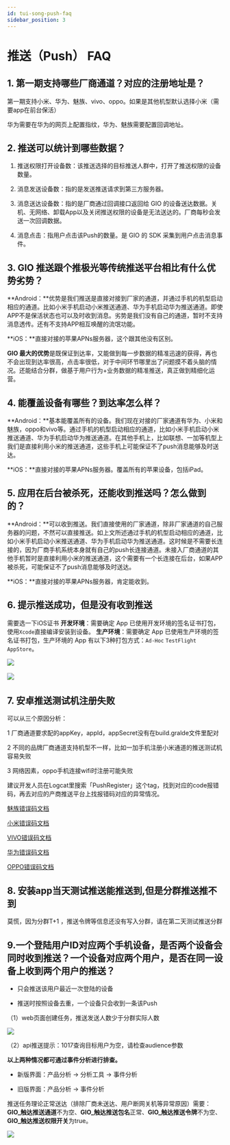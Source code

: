 ```yaml
---
id: tui-song-push-faq
sidebar_position: 3
---
```


# 推送（Push） FAQ

## 1. **第一期支持哪些厂商通道？对应的注册地址是？**[](#1-di-yi-qi-zhi-chi-na-xie-chang-shang-tong-dao-dui-ying-de-zhu-ce-di-zhi-shi)

第一期支持小米、华为、魅族、vivo、oppo。如果是其他机型默认选择小米（需要app在前台保活）‌

华为需要在华为的网页上配置指纹‌，华为、魅族需要配置回调地址‌。

## **2. 推送可以统计到哪些数据？**[](#2-tui-song-ke-yi-tong-ji-dao-na-xie-shu-ju)

1.  推送权限打开设备数：该推送选择的目标推送人群中，打开了推送权限的设备数量。
    
2.  消息发送设备数：指的是发送推送请求到第三方服务器。
    
3.  消息送达设备数：指的是厂商通过回调接口返回给 GIO 的设备送达数据。关机、无网络、卸载App以及关闭推送权限的设备是无法送达的。厂商每秒会发送一次回调数据。
    
4.  消息点击：指用户点击该Push的数量。是 GIO 的 SDK 采集到用户点击消息事件。
    
## **3. GIO 推送跟个推极光等传统推送平台相比有什么优势劣势？**[](#3-gio-tui-song-gen-ge-tui-ji-guang-deng-chuan-tong-tui-song-ping-tai-xiang-bi-you-shen-me-you-shi-lie-shi)

**Android：**优势是我们推送是直接对接到厂家的通道，并通过手机的机型启动相应的通道。比如小米手机启动小米推送通道、华为手机启动华为推送通道。即使APP不是保活状态也可以及时收到消息。劣势是我们没有自己的通道，暂时不支持消息透传。还有不支持APP相互唤醒的流氓功能。‌

**iOS：**直接对接的苹果APNs服务器，这个跟其他没有区别。‌

**GIO 最大的优势**是既保证到达率，又能做到每一步数据的精准迅速的获得，再也不会出现到达率很高，点击率很低，对于中间环节哪里出了问题摸不着头脑的情况。还能结合分群，做基于用户行为+业务数据的精准推送，真正做到精细化运营。‌

## **4. 能覆盖设备有哪些？到达率怎么样？**[](#4-neng-fu-gai-she-bei-you-na-xie-dao-da-lv-zen-me-yang)

**Android：**基本能覆盖所有的设备。我们现在对接的厂家通道有华为、小米和魅族，oppo和vivo等。通过手机的机型启动相应的通道，比如小米手机启动小米推送通道、华为手机启动华为推送通道。在其他手机上，比如联想、一加等机型上我们是直接利用小米的推送通道，这些手机上可能保证不了push消息能够及时送达。‌

**iOS：**直接对接的苹果APNs服务器。覆盖所有的苹果设备，包括iPad。‌


## **5. 应用在后台被杀死，还能收到推送吗？怎么做到的？**[](#5-ying-yong-zai-hou-tai-bei-sha-si-hai-neng-shou-dao-tui-song-ma-zen-me-zuo-dao-de)

**Android：**可以收到推送。我们直接使用的厂家通道，除非厂家通道的自己服务器的问题，不然可以直接推送。如上文所述通过手机的机型启动相应的通道，比如小米手机启动小米推送通道、华为手机启动华为推送通道。这时候是不需要长连接的，因为厂商手机系统本身就有自己的push长连接通道。未接入厂商通道的其他手机暂时是直接利用小米的推送通道，这个需要有一个长连接在后台，如果APP被杀死，可能保证不了push消息能够及时送达。‌

**iOS：**直接对接的苹果APNs服务器，肯定能收到。‌

## 6. 提示推送成功，但是没有收到推送[](#6-ti-shi-tui-song-cheng-gong-dan-shi-mei-you-shou-dao-tui-song)

需要选一下iOS证书 **开发环境**：需要确定 App 已使用开发环境的签名证书打包，使用`Xcode`直接编译安装到设备。 **生产环境**：需要确定 App 已使用生产环境的签名证书打包，生产环境的 App 有以下3种打包方式：`Ad-Hoc`  `TestFlight`  `AppStore`。

​![](/img/assets-Lpwgem-x8KzhBglybzw-LqygDO5T25ZXFW1XV74-LqylKD4pErthxilPSzcimage.png)

​![](/img/assets-Lpwgem-x8KzhBglybzw-LqygDO5T25ZXFW1XV74-LqylPkEacVZRi8C76b4image.png)‌

## 7. 安卓推送测试机注册失败[](#7-an-zhuo-tui-song-ce-shi-ji-zhu-ce-shi-bai)

可以从三个原因分析：‌

1 厂商通道要求配的appKey，appId，appSecret没有在build.gralde文件里配对‌

2 不同的品牌厂商通道支持机型不一样，比如一加手机注册小米通道的推送测试机容易失败‌

3 网络因素，oppo手机连接wifi时注册可能失败‌

建议开发人员在Logcat里搜索「PushRegister」这个tag，找到对应的code报错码，再去对应的产商推送平台上找报错码对应的异常情况。


​[魅族错误码文档](http://open.res.flyme.cn/fileserver/upload/file/201806/64d803e0fcd94154bc29233404f2a29f.pdf)​‌

​[小米错误码文档](https://dev.mi.com/console/doc/detail?pId=1557)​‌

​[VIVO错误码文档](https://dev.vivo.com.cn/documentCenter/doc/368)​‌

​[华为错误码文档](https://developer.huawei.com/consumer/cn/doc/development/HMS-Guides/push-faq-v4)​‌

​[OPPO错误码文档](https://open.oppomobile.com/wiki/doc#id=10196)​‌

## **8. 安装app当天测试推送能推送到,但是分群推送推不到**[](#8-an-zhuang-app-dang-tian-ce-shi-tui-song-neng-tui-song-dao-dan-shi-fen-qun-tui-song-tui-bu-dao)

莫慌，因为分群T+1 ，推送令牌等信息还没有写入分群，请在第二天测试推送分群‌

## **9.一**个登陆用户ID对应两个手机设备，是否两个设备会同时收到推送？一个设备对应两个用户，是否在同一设备上收到两个用户的推送？[](#9-yi-ge-deng-lu-yong-hu-id-dui-ying-liang-ge-shou-ji-she-bei-shi-fou-liang-ge-she-bei-hui-tong-shi-shou-dao-tui-song-yi-ge-she-bei-dui-ying-liang-ge-yong-hu-shi-fou-zai-tong-yi-she-bei-shang-shou-dao-liang-ge-yong-hu-de-tui-song)

* 只会推送该用户最近一次登陆的设备
    
* 推送时按照设备去重，一个设备只会收到一条该Push
    
（1）web页面创建任务，推送发送人数少于分群实际人数​‌

![](/img/assets-M2qbZInaXgdm8kkNosp-MDPaHfh1aJFqaZJIGyX-MDPbHHt5oVajB_EPypZimage.png)

（2）api推送提示：1017查询目标用户为空，请检查audience参数‌

**以上两种情况都可通过事件分析进行排查。**‌

* 新版界面：产品分析 -> 分析工具 -\> 事件分析
    
* 旧版界面：产品分析 -\> 事件分析
    
推送任务理论正常送达（排除厂商未送达、用户断网关机等异常原因）需要：**GIO_触达推送通道**不为空、**GIO_触达推送包名**正常、**GIO_触达推送令牌**不为空、**GIO_触达推送权限开关**为true。​

![](/img/assets-M2qbZInaXgdm8kkNosp-MDPaHfh1aJFqaZJIGyX-MDPbWllySDVIwmooVsQimage.png)
